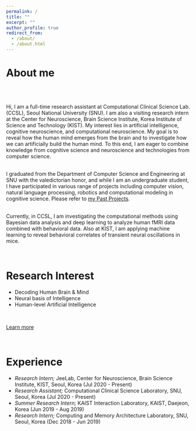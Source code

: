 ```yaml
---
permalink: /
title: ""
excerpt: ""
author_profile: true
redirect_from: 
  - /about/
  - /about.html
---
```


# About me 
<p style='text-align: justify;'><br><br> 
  
Hi, I am a full-time research assistant at Computational Clinical Science Lab. (CCSL), Seoul National University (SNU). I am also a visiting research intern at the Center for Neuroscience, Brain Science Institute, Korea Institute of Science and Technology (KIST). My interest lies in artificial intelligence, cognitive neuroscience, and computational neuroscience. My goal is to reveal how the human mind emerges from the brain and to investigate how we can artificially build the human mind. To this end, I am eager to combine knowledge from cognitive science and neuroscience and technologies from computer science. <br><br>

I graduated from the Department of Computer Science and Engineering at SNU with the valedictorian honor, and while I am an undergraduate student, I have participated in various range of projects including computer vision, natural language processing, robotics and computational modeling in cognitive science. Please refer to <a href="https://cheoljun95.github.io/portfolio/">my Past Projects</a>.<br><br>

Currently, in CCSL, I am investigating the computational methods using Bayesian data analysis and deep learning to analyze human fMRI data combined with behavioral data. Also at KIST, I am applying machine learning to reveal behavioral correlates of transient neural oscillations in mice.
</p> 

<br>

Research Interest
======

- Decoding Human Brain & Mind
- Neural basis of Intelligence
- Human-level Artificial Intelligence
<br>

[Learn more](https://cheoljun95.github.io/research_interest/)

<br>

Experience
======

- *Research Intern;* JeeLab, Center for Neuroscience, Brain Science Institute, KIST, Seoul, Korea (Jul 2020 - Present)
- *Research Assistant;* Computational Clinical Science Laboratory, SNU, Seoul, Korea (Jul 2020 - Present)
- *Summer Research Intern;* KAIST Interaction Laboratory, KAIST, Daejeon, Korea (Jun 2019 - Aug 2019)
- *Research Intern;* Computing and Memory Architecture Laboratory, SNU, Seoul, Korea (Dec 2018 - Jun 2019)
